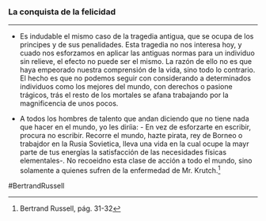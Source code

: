 ### La conquista de la felicidad
---

* Es indudable el mismo caso de la tragedia antigua, que se ocupa de los principes y de sus penalidades. Esta tragedia no nos interesa hoy, y cuado nos esforzamos en aplicar las antiguas normas para un individuo sin relieve, el efecto no puede ser el mismo. La razón de ello no es que haya empeorado nuestra comprensión de la vida, sino todo lo contrario. El hecho es que no podemos seguir con considerando a determinados individuos como los mejores del mundo, con derechos o pasione trágicos, trás el resto de los mortales se afana trabajando por la magnificencia de unos pocos.

* A todos los hombres de talento que andan diciendo que no tiene nada que hacer en el mundo, yo les diríia: - En vez de esforzarte en escribir, procura no escribir. Recorre el mundo, hazte pirata, rey de Borneo o trabajdor en la Rusia Sovietica, lleva una vida en la cual ocupe la mayr parte de tus energías la satisfacción de las necesidades físicas elementales-. No recoeidno esta clase de acción a todo el mundo, sino solamente a quienes sufren de la enfermedad de Mr. Krutch.[^1]

[^1]: Bertrand Russell, pág. 31-32

#BertrandRussell
